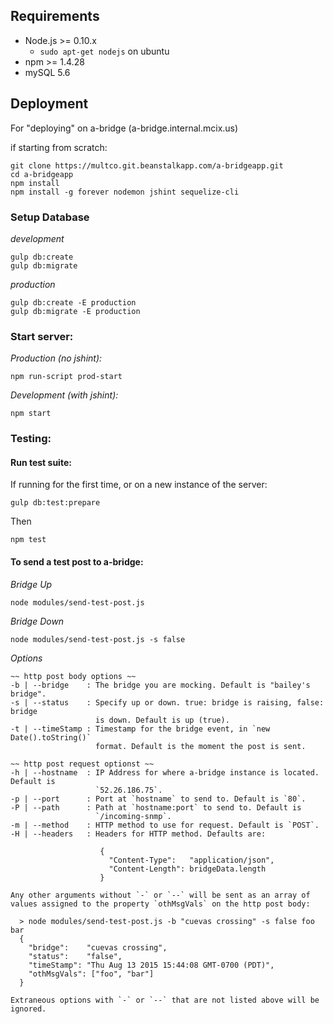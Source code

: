 ## Requirements

- Node.js >= 0.10.x
  - `sudo apt-get nodejs` on ubuntu
- npm >= 1.4.28
- mySQL 5.6

## Deployment

For "deploying" on a-bridge (a-bridge.internal.mcix.us)

if starting from scratch:

```console
git clone https://multco.git.beanstalkapp.com/a-bridgeapp.git
cd a-bridgeapp
npm install
npm install -g forever nodemon jshint sequelize-cli
```

### Setup Database
*development*
```console
gulp db:create
gulp db:migrate
```

*production*
```console
gulp db:create -E production
gulp db:migrate -E production
```

### Start server:

*Production (no jshint):*
```console
npm run-script prod-start
```

*Development (with jshint):*
```console
npm start
```

### Testing:

#### Run test suite:

If running for the first time, or on a new instance of the server:
```console
gulp db:test:prepare
```

Then

```console
npm test
```

#### To send a test post to a-bridge:

*Bridge Up*
```console
node modules/send-test-post.js
```

*Bridge Down*
```console
node modules/send-test-post.js -s false
```

*Options*
```console
~~ http post body options ~~
-b | --bridge    : The bridge you are mocking. Default is "bailey's bridge".
-s | --status    : Specify up or down. true: bridge is raising, false: bridge
                   is down. Default is up (true).
-t | --timeStamp : Timestamp for the bridge event, in `new Date().toString()`
                   format. Default is the moment the post is sent.

~~ http post request optionst ~~
-h | --hostname  : IP Address for where a-bridge instance is located. Default is
                   `52.26.186.75`.
-p | --port      : Port at `hostname` to send to. Default is `80`.
-P | --path      : Path at `hostname:port` to send to. Default is
                   `/incoming-snmp`.
-m | --method    : HTTP method to use for request. Default is `POST`.
-H | --headers   : Headers for HTTP method. Defaults are:

                    {
                      "Content-Type":   "application/json",
                      "Content-Length": bridgeData.length
                    }

Any other arguments without `-` or `--` will be sent as an array of values assigned to the property `othMsgVals` on the http post body:

  > node modules/send-test-post.js -b "cuevas crossing" -s false foo bar
  {
    "bridge":    "cuevas crossing",
    "status":    "false",
    "timeStamp": "Thu Aug 13 2015 15:44:08 GMT-0700 (PDT)",
    "othMsgVals": ["foo", "bar"]
  }

Extraneous options with `-` or `--` that are not listed above will be ignored.
```
